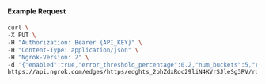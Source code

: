 <!-- Code generated for API Clients. DO NOT EDIT. -->

#### Example Request

```bash
curl \
-X PUT \
-H "Authorization: Bearer {API_KEY}" \
-H "Content-Type: application/json" \
-H "Ngrok-Version: 2" \
-d '{"enabled":true,"error_threshold_percentage":0.2,"num_buckets":5,"rolling_window":300,"tripped_duration":120,"volume_threshold":20}' \
https://api.ngrok.com/edges/https/edghts_2phZdxRoc29liN4KVrSJleSg3RV/routes/edghtsrt_2phZdw8MPELYRIoXIhWeisGQr17/circuit_breaker
```
